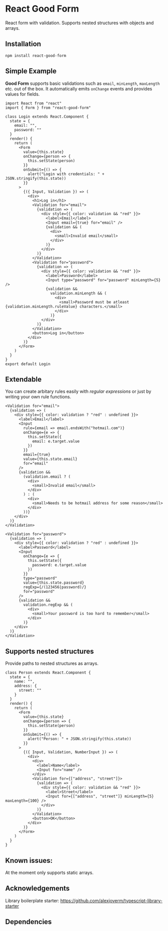 # React Good Form

React form with validation. Supports nested structures with objects and arrays.

## Installation

```
npm install react-good-form
```

## Simple Example

**Good Form** supports basic validations such as `email`, `minLength`, `maxLength` etc. out of the box. It automatically emits `onChange` events and provides values for fields.

```JSX
import React from "react"
import { Form } from "react-good-form"

class Login extends React.Component {
  state = {
    email: "",
    password: ""
  }
  render() {
    return (
      <Form
        value={this.state}
        onChange={person => {
          this.setState(person)
        }}
        onSubmit={() => {
          alert("Login with credentials: " + JSON.stringify(this.state))
        }}
      >
        {({ Input, Validation }) => (
          <div>
            <h1>Log in</h1>
            <Validation for="email">
              {validation => (
                <div style={{ color: validation && "red" }}>
                  <label>Email</label>
                  <Input email={true} for="email" />
                  {validation && (
                    <div>
                      <small>Invalid email</small>
                    </div>
                  )}
                </div>
              )}
            </Validation>
            <Validation for="password">
              {validation => (
                <div style={{ color: validation && "red" }}>
                  <label>Password</label>
                  <Input type="password" for="password" minLength={5} />
                  {validation &&
                    validation.minLength && (
                      <div>
                        <small>Password must be atleast {validation.minLength.ruleValue} characters.</small>
                      </div>
                    )}
                </div>
              )}
            </Validation>
            <button>Log in</button>
          </div>
        )}
      </Form>
    )
  }
}
export default Login
```

## Extendable

You can create arbitary rules easily with *regular expressions* or just by writing your own rule functions.

```JSX
<Validation for="email">
  {validation => (
    <div style={{ color: validation ? "red" : undefined }}>
      <label>Email</label>
      <Input
        rule={email => email.endsWith("hotmail.com")}
        onChange={e => {
          this.setState({
            email: e.target.value
          })
        }}
        email={true}
        value={this.state.email}
        for="email"
      />
      {validation &&
        (validation.email ? (
          <div>
            <small>Invalid email</small>
          </div>
        ) : (
          <div>
            <small>Needs to be hotmail address for some reason</small>
          </div>
        ))}
    </div>
  )}
</Validation>
```

```JSX
<Validation for="password">
  {validation => (
    <div style={{ color: validation ? "red" : undefined }}>
      <label>Password</label>
      <Input
        onChange={e => {
          this.setState({
            password: e.target.value
          })
        }}
        type="password"
        value={this.state.password}
        regExp={/(123456|password)/}
        for="password"
      />
      {validation &&
        validation.regExp && (
          <div>
            <small>Your password is too hard to remember</small>
          </div>
        )}
    </div>
  )}
</Validation>
```

## Supports nested structures

Provide paths to nested structures as arrays.

```JSX
class Person extends React.Component {
  state = {
    name: "",
    address: {
      street: ""
    }
  }
  render() {
    return (
      <Form
        value={this.state}
        onChange={person => {
          this.setState(person)
        }}
        onSubmit={() => {
          alert("Person: " + JSON.stringify(this.state))
        }}
      >
        {({ Input, Validation, NumberInput }) => (
          <div>
            <div>
              <label>Name</label>
              <Input for="name" />
            </div>
            <Validation for={["address", "street"]}>
              {validation => (
                <div style={{ color: validation && "red" }}>
                  <label>Street</label>
                  <Input for={["address", "street"]} minLength={5} maxLength={100} />
                </div>
              )}
            </Validation>
            <button>OK</button>
          </div>
        )}
      </Form>
    )
  }
}
```

## Known issues:

At the moment only supports static arrays.

## Acknowledgements

Library boilerplate starter: https://github.com/alexjoverm/typescript-library-starter

## Dependencies
